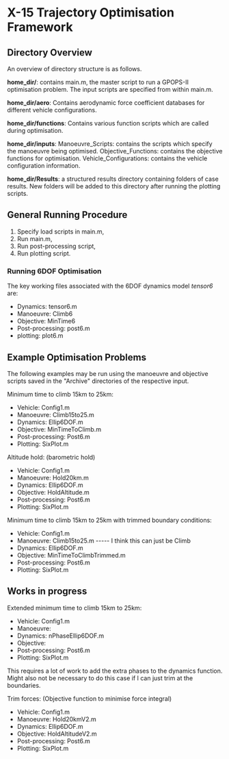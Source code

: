# X-15 Trajectory Optimisation Framework

## Directory Overview
An overview of directory structure is as follows.

**home_dir/**: contains main.m, the master script to run a GPOPS-II optimisation problem. The 
        input scripts are specified from within main.m.
        
**home_dir/aero**: Contains aerodynamic force coefficient databases for different vehicle 
    configurations.

**home_dir/functions**: Contains various function scripts which are called during optimisation.

**home_dir/inputs**: Manoeuvre_Scripts: contains the scripts which specify the manoeuvre
        being optimised.
    Objective_Functions: contains the objective functions for optimisation.
    Vehicle_Configurations: contains the vehicle configuration information.

**home_dir/Results**: a structured results directory containing folders of case results. New
    folders will be added to this directory after running the plotting
    scripts.

## General Running Procedure

1. Specify load scripts in main.m,
2. Run main.m,
3. Run post-processing script,
4. Run plotting script.


### Running 6DOF Optimisation

The key working files associated with the 6DOF dynamics model *tensor6* are:
- Dynamics: tensor6.m
- Manoeuvre: Climb6
- Objective: MinTime6
- Post-processing: post6.m
- plotting: plot6.m


## Example Optimisation Problems

The following examples may be run using the manoeuvre and objective scripts 
saved in the "Archive" directories of the respective input. 

Minimum time to climb 15km to 25km:
- Vehicle: Config1.m
- Manoeuvre: Climb15to25.m
- Dynamics: Ellip6DOF.m
- Objective: MinTimeToClimb.m
- Post-processing: Post6.m
- Plotting: SixPlot.m

Altitude hold: (barometric hold)
- Vehicle: Config1.m
- Manoeuvre: Hold20km.m
- Dynamics: Ellip6DOF.m
- Objective: HoldAltitude.m
- Post-processing: Post6.m
- Plotting: SixPlot.m

Minimum time to climb 15km to 25km with trimmed boundary conditions:
- Vehicle: Config1.m
- Manoeuvre: Climb15to25.m       ----- I think this can just be Climb
- Dynamics: Ellip6DOF.m
- Objective: MinTimeToClimbTrimmed.m
- Post-processing: Post6.m
- Plotting: SixPlot.m



## Works in progress

Extended minimum time to climb 15km to 25km:
- Vehicle: Config1.m
- Manoeuvre: 
- Dynamics: nPhaseEllip6DOF.m
- Objective: 
- Post-processing: Post6.m
- Plotting: SixPlot.m 

This requires a lot of work to add the extra phases to the dynamics
function. Might also not be necessary to do this case if I can just trim
at the boundaries.

Trim forces: (Objective function to minimise force integral)
- Vehicle: Config1.m
- Manoeuvre: Hold20kmV2.m
- Dynamics: Ellip6DOF.m
- Objective: HoldAltitudeV2.m
- Post-processing: Post6.m
- Plotting: SixPlot.m


